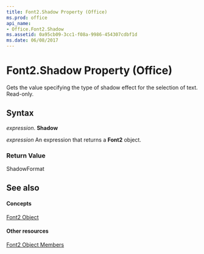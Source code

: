 ```yaml
---
title: Font2.Shadow Property (Office)
ms.prod: office
api_name:
- Office.Font2.Shadow
ms.assetid: 0a95cb09-3cc1-f08a-9986-454307cdbf1d
ms.date: 06/08/2017
---
```



# Font2.Shadow Property (Office)

Gets the value specifying the type of shadow effect for the selection of text. Read-only.


## Syntax

 _expression_. **Shadow**

 _expression_ An expression that returns a **Font2** object.


### Return Value

ShadowFormat


## See also


#### Concepts


[Font2 Object](font2-object-office.md)
#### Other resources


[Font2 Object Members](font2-members-office.md)

